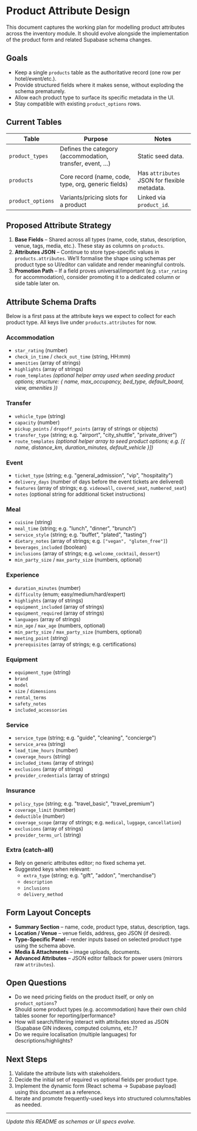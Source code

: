 # Product Attribute Design

This document captures the working plan for modelling product attributes across the inventory module. It should evolve alongside the implementation of the product form and related Supabase schema changes.

## Goals

- Keep a single `products` table as the authoritative record (one row per hotel/event/etc.).
- Provide structured fields where it makes sense, without exploding the schema prematurely.
- Allow each product type to surface its specific metadata in the UI.
- Stay compatible with existing `product_options` rows.

## Current Tables

| Table | Purpose | Notes |
|-------|---------|-------|
| `product_types` | Defines the category (accommodation, transfer, event, …) | Static seed data. |
| `products` | Core record (name, code, type, org, generic fields) | Has `attributes` JSON for flexible metadata. |
| `product_options` | Variants/pricing slots for a product | Linked via `product_id`. |

## Proposed Attribute Strategy

1. **Base Fields** – Shared across all types (name, code, status, description, venue, tags, media, etc.). These stay as columns on `products`.
2. **Attributes JSON** – Continue to store type-specific values in `products.attributes`. We’ll formalise the shape using schemas per product type so UI/editor can validate and render meaningful controls.
3. **Promotion Path** – If a field proves universal/important (e.g. `star_rating` for accommodation), consider promoting it to a dedicated column or side table later on.

## Attribute Schema Drafts

Below is a first pass at the attribute keys we expect to collect for each product type. All keys live under `products.attributes` for now.

### Accommodation

- `star_rating` (number)
- `check_in_time` / `check_out_time` (string, HH:mm)
- `amenities` (array of strings)
- `highlights` (array of strings)
- `room_templates` *(optional helper array used when seeding product options; structure: { name, max_occupancy, bed_type, default_board, view, amenities })*

### Transfer

- `vehicle_type` (string)
- `capacity` (number)
- `pickup_points` / `dropoff_points` (array of strings or objects)
- `transfer_type` (string; e.g. "airport", "city_shuttle", "private_driver")
- `route_templates` *(optional helper array to seed product options; e.g. [{ name, distance_km, duration_minutes, default_vehicle }])*

### Event

- `ticket_type` (string; e.g. "general_admission", "vip", "hospitality")
- `delivery_days` (number of days before the event tickets are delivered)
- `features` (array of strings; e.g. `videowall`, `covered_seat`, `numbered_seat`)
- `notes` (optional string for additional ticket instructions)

### Meal

- `cuisine` (string)
- `meal_time` (string; e.g. "lunch", "dinner", "brunch")
- `service_style` (string; e.g. "buffet", "plated", "tasting")
- `dietary_notes` (array of strings; e.g. `["vegan", "gluten_free"]`)
- `beverages_included` (boolean)
- `inclusions` (array of strings; e.g. `welcome_cocktail`, `dessert`)
- `min_party_size` / `max_party_size` (numbers, optional)

### Experience

- `duration_minutes` (number)
- `difficulty` (enum; easy/medium/hard/expert)
- `highlights` (array of strings)
- `equipment_included` (array of strings)
- `equipment_required` (array of strings)
- `languages` (array of strings)
- `min_age` / `max_age` (numbers, optional)
- `min_party_size` / `max_party_size` (numbers, optional)
- `meeting_point` (string)
- `prerequisites` (array of strings; e.g. certifications)

### Equipment

- `equipment_type` (string)
- `brand`
- `model`
- `size` / `dimensions`
- `rental_terms`
- `safety_notes`
- `included_accessories`

### Service

- `service_type` (string; e.g. "guide", "cleaning", "concierge")
- `service_area` (string)
- `lead_time_hours` (number)
- `coverage_hours` (string)
- `included_items` (array of strings)
- `exclusions` (array of strings)
- `provider_credentials` (array of strings)

### Insurance

- `policy_type` (string; e.g. "travel_basic", "travel_premium")
- `coverage_limit` (number)
- `deductible` (number)
- `coverage_scope` (array of strings; e.g. `medical`, `luggage`, `cancellation`)
- `exclusions` (array of strings)
- `provider_terms_url` (string)

### Extra (catch-all)

- Rely on generic attributes editor; no fixed schema yet.
- Suggested keys when relevant:
  - `extra_type` (string; e.g. "gift", "addon", "merchandise")
  - `description`
  - `inclusions`
  - `delivery_method`

## Form Layout Concepts

- **Summary Section** – name, code, product type, status, description, tags.
- **Location / Venue** – venue fields, address, geo JSON (if desired).
- **Type-Specific Panel** – render inputs based on selected product type using the schema above.
- **Media & Attachments** – image uploads, documents.
- **Advanced Attributes** – JSON editor fallback for power users (mirrors raw `attributes`).

## Open Questions

- Do we need pricing fields on the product itself, or only on `product_options`?
- Should some product types (e.g. accommodation) have their own child tables sooner for reporting/performance?
- How will search/filtering interact with attributes stored as JSON (Supabase GIN indexes, computed columns, etc.)?
- Do we require localisation (multiple languages) for descriptions/highlights?

## Next Steps

1. Validate the attribute lists with stakeholders.
2. Decide the initial set of required vs optional fields per product type.
3. Implement the dynamic form (React schema -> Supabase payload) using this document as a reference.
4. Iterate and promote frequently-used keys into structured columns/tables as needed.

---

_Update this README as schemas or UI specs evolve._

